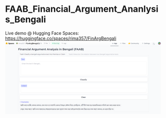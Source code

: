 # FAAB_Financial_Argument_Ananlysis_Bengali
Live demo @ Hugging Face Spaces: https://huggingface.co/spaces/rima357/FinArgBengali
![Alt text](https://github.com/rima357/FAAB_Financial_Argument_Ananlysis_Bengali/blob/main/toolkit_task1.png "Optional title")
